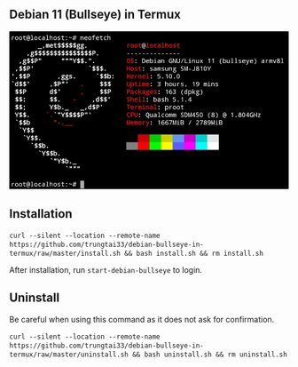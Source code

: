## Debian 11 (Bullseye) in Termux
![image](neofetch.png)
## Installation
```
curl --silent --location --remote-name https://github.com/trungtai33/debian-bullseye-in-termux/raw/master/install.sh && bash install.sh && rm install.sh
```
After installation, run ```start-debian-bullseye``` to login.
## Uninstall
Be careful when using this command as it does not ask for confirmation.
```
curl --silent --location --remote-name https://github.com/trungtai33/debian-bullseye-in-termux/raw/master/uninstall.sh && bash uninstall.sh && rm uninstall.sh
```
